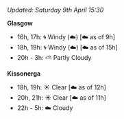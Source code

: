 *Updated: Saturday 9th April 15:30*

**Glasgow**

* 16h, 17h: :cyclone: Windy (:cloud:) [:cloud: as of 9h]
* 18h, 19h: :cyclone: Windy (:cloud:) [:cloud: as of 15h]
* 20h - 3h: :partly_sunny: Partly Cloudy

**Kissonerga**

* 18h, 19h: :sunny: Clear [:cloud: as of 12h]
* 20h, 21h: :sunny: Clear [:cloud: as of 11h]
* 22h - 5h: :cloud: Cloudy

